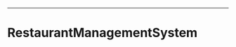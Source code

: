 -----------------------------------------------------------------------
# RestaurantManagementSystem

